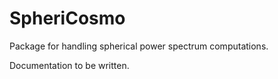 # SpheriCosmo

Package for handling spherical power spectrum computations.

Documentation to be written.
